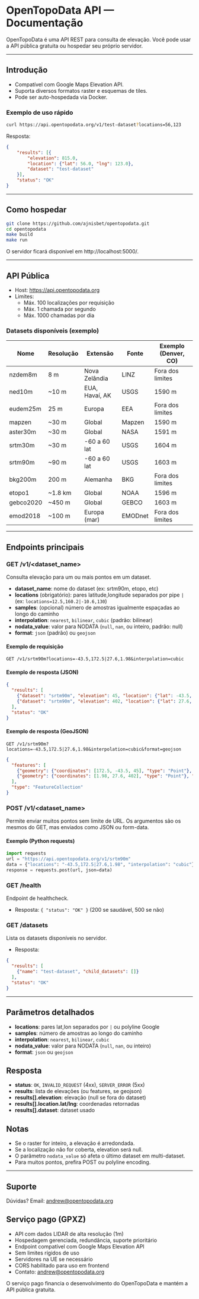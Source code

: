 # OpenTopoData API — Documentação

OpenTopoData é uma API REST para consulta de elevação. Você pode usar a API pública gratuita ou hospedar seu próprio servidor.

---

## Introdução

- Compatível com Google Maps Elevation API.
- Suporta diversos formatos raster e esquemas de tiles.
- Pode ser auto-hospedada via Docker.

### Exemplo de uso rápido
```bash
curl https://api.opentopodata.org/v1/test-dataset?locations=56,123
```
Resposta:
```json
{
    "results": [{
        "elevation": 815.0,
        "location": {"lat": 56.0, "lng": 123.0},
        "dataset": "test-dataset"
    }],
    "status": "OK"
}
```

---

## Como hospedar

```bash
git clone https://github.com/ajnisbet/opentopodata.git
cd opentopodata
make build
make run
```
O servidor ficará disponível em http://localhost:5000/.

---

## API Pública

- Host: https://api.opentopodata.org
- Limites:
  - Máx. 100 localizações por requisição
  - Máx. 1 chamada por segundo
  - Máx. 1000 chamadas por dia

### Datasets disponíveis (exemplo)
| Nome        | Resolução | Extensão         | Fonte   | Exemplo (Denver, CO) |
|-------------|-----------|------------------|---------|----------------------|
| nzdem8m     | 8 m       | Nova Zelândia    | LINZ    | Fora dos limites     |
| ned10m      | ~10 m     | EUA, Havaí, AK   | USGS    | 1590 m               |
| eudem25m    | 25 m      | Europa           | EEA     | Fora dos limites     |
| mapzen      | ~30 m     | Global           | Mapzen  | 1590 m               |
| aster30m    | ~30 m     | Global           | NASA    | 1591 m               |
| srtm30m     | ~30 m     | -60 a 60 lat     | USGS    | 1604 m               |
| srtm90m     | ~90 m     | -60 a 60 lat     | USGS    | 1603 m               |
| bkg200m     | 200 m     | Alemanha         | BKG     | Fora dos limites     |
| etopo1      | ~1.8 km   | Global           | NOAA    | 1596 m               |
| gebco2020   | ~450 m    | Global           | GEBCO   | 1603 m               |
| emod2018    | ~100 m    | Europa (mar)     | EMODnet | Fora dos limites     |

---

## Endpoints principais

### GET /v1/<dataset_name>
Consulta elevação para um ou mais pontos em um dataset.

- **dataset_name**: nome do dataset (ex: srtm90m, etopo, etc)
- **locations** (obrigatório): pares latitude,longitude separados por pipe `|` (ex: `locations=12.5,160.2|-10.6,130`)
- **samples**: (opcional) número de amostras igualmente espaçadas ao longo do caminho
- **interpolation**: `nearest`, `bilinear`, `cubic` (padrão: bilinear)
- **nodata_value**: valor para NODATA (`null`, `nan`, ou inteiro, padrão: null)
- **format**: `json` (padrão) ou `geojson`

#### Exemplo de requisição
```http
GET /v1/srtm90m?locations=-43.5,172.5|27.6,1.98&interpolation=cubic
```

#### Exemplo de resposta (JSON)
```json
{
  "results": [
    {"dataset": "srtm90m", "elevation": 45, "location": {"lat": -43.5, "lng": 172.5}},
    {"dataset": "srtm90m", "elevation": 402, "location": {"lat": 27.6, "lng": 1.98}}
  ],
  "status": "OK"
}
```

#### Exemplo de resposta (GeoJSON)
```http
GET /v1/srtm90m?locations=-43.5,172.5|27.6,1.98&interpolation=cubic&format=geojson
```
```json
{
  "features": [
    {"geometry": {"coordinates": [172.5, -43.5, 45], "type": "Point"}, "properties": {"dataset": "srtm90m"}, "type": "Feature"},
    {"geometry": {"coordinates": [1.98, 27.6, 402], "type": "Point"}, "properties": {"dataset": "srtm90m"}, "type": "Feature"}
  ],
  "type": "FeatureCollection"
}
```

### POST /v1/<dataset_name>
Permite enviar muitos pontos sem limite de URL. Os argumentos são os mesmos do GET, mas enviados como JSON ou form-data.

#### Exemplo (Python requests)
```python
import requests
url = "https://api.opentopodata.org/v1/srtm90m"
data = {"locations": "-43.5,172.5|27.6,1.98", "interpolation": "cubic"}
response = requests.post(url, json=data)
```

### GET /health
Endpoint de healthcheck.
- Resposta: `{ "status": "OK" }` (200 se saudável, 500 se não)

### GET /datasets
Lista os datasets disponíveis no servidor.
- Resposta:
```json
{
  "results": [
    {"name": "test-dataset", "child_datasets": []}
  ],
  "status": "OK"
}
```

---

## Parâmetros detalhados
- **locations**: pares lat,lon separados por `|` ou polyline Google
- **samples**: número de amostras ao longo do caminho
- **interpolation**: `nearest`, `bilinear`, `cubic`
- **nodata_value**: valor para NODATA (`null`, `nan`, ou inteiro)
- **format**: `json` ou `geojson`

## Resposta
- **status**: `OK`, `INVALID_REQUEST` (4xx), `SERVER_ERROR` (5xx)
- **results**: lista de elevações (ou features, se geojson)
- **results[].elevation**: elevação (null se fora do dataset)
- **results[].location.lat/lng**: coordenadas retornadas
- **results[].dataset**: dataset usado

## Notas
- Se o raster for inteiro, a elevação é arredondada.
- Se a localização não for coberta, elevation será null.
- O parâmetro `nodata_value` só afeta o último dataset em multi-dataset.
- Para muitos pontos, prefira POST ou polyline encoding.

---

## Suporte
Dúvidas? Email: andrew@opentopodata.org

## Serviço pago (GPXZ)
- API com dados LIDAR de alta resolução (1m)
- Hospedagem gerenciada, redundância, suporte prioritário
- Endpoint compatível com Google Maps Elevation API
- Sem limites rígidos de uso
- Servidores na UE se necessário
- CORS habilitado para uso em frontend
- Contato: andrew@opentopodata.org

O serviço pago financia o desenvolvimento do OpenTopoData e mantém a API pública gratuita.